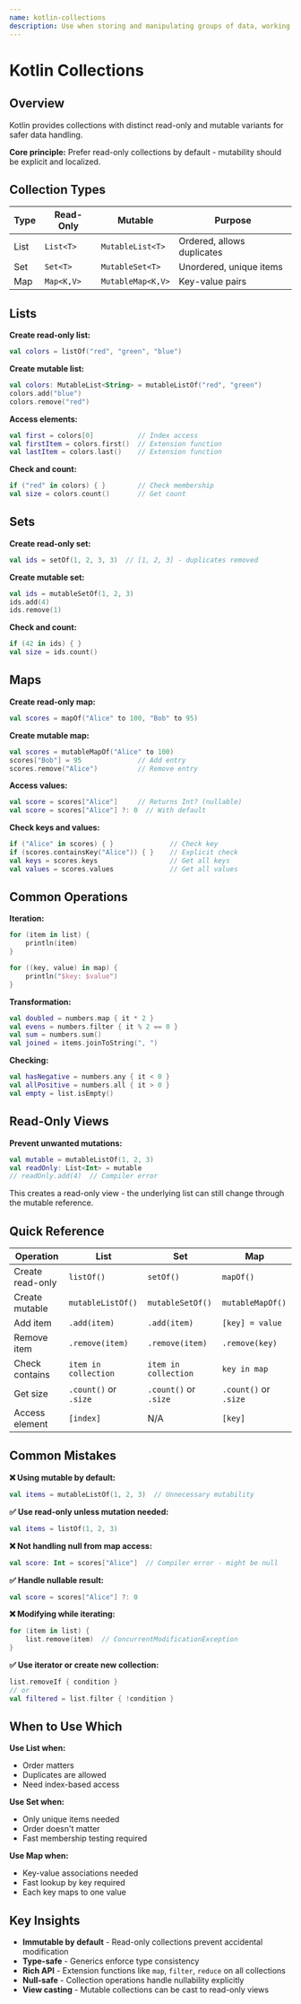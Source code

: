 ```yaml
---
name: kotlin-collections
description: Use when storing and manipulating groups of data, working with sequences of items, or managing key-value pairs in Kotlin - covers lists, sets, maps with read-only and mutable variants
---
```


# Kotlin Collections

## Overview

Kotlin provides collections with distinct read-only and mutable variants for safer data handling.

**Core principle:** Prefer read-only collections by default - mutability should be explicit and localized.

## Collection Types

| Type | Read-Only | Mutable | Purpose |
|------|-----------|---------|---------|
| List | `List<T>` | `MutableList<T>` | Ordered, allows duplicates |
| Set | `Set<T>` | `MutableSet<T>` | Unordered, unique items |
| Map | `Map<K,V>` | `MutableMap<K,V>` | Key-value pairs |

## Lists

**Create read-only list:**
```kotlin
val colors = listOf("red", "green", "blue")
```

**Create mutable list:**
```kotlin
val colors: MutableList<String> = mutableListOf("red", "green")
colors.add("blue")
colors.remove("red")
```

**Access elements:**
```kotlin
val first = colors[0]           // Index access
val firstItem = colors.first()  // Extension function
val lastItem = colors.last()    // Extension function
```

**Check and count:**
```kotlin
if ("red" in colors) { }        // Check membership
val size = colors.count()       // Get count
```

## Sets

**Create read-only set:**
```kotlin
val ids = setOf(1, 2, 3, 3)  // [1, 2, 3] - duplicates removed
```

**Create mutable set:**
```kotlin
val ids = mutableSetOf(1, 2, 3)
ids.add(4)
ids.remove(1)
```

**Check and count:**
```kotlin
if (42 in ids) { }
val size = ids.count()
```

## Maps

**Create read-only map:**
```kotlin
val scores = mapOf("Alice" to 100, "Bob" to 95)
```

**Create mutable map:**
```kotlin
val scores = mutableMapOf("Alice" to 100)
scores["Bob"] = 95              // Add entry
scores.remove("Alice")          // Remove entry
```

**Access values:**
```kotlin
val score = scores["Alice"]     // Returns Int? (nullable)
val score = scores["Alice"] ?: 0  // With default
```

**Check keys and values:**
```kotlin
if ("Alice" in scores) { }              // Check key
if (scores.containsKey("Alice")) { }    // Explicit check
val keys = scores.keys                  // Get all keys
val values = scores.values              // Get all values
```

## Common Operations

**Iteration:**
```kotlin
for (item in list) {
    println(item)
}

for ((key, value) in map) {
    println("$key: $value")
}
```

**Transformation:**
```kotlin
val doubled = numbers.map { it * 2 }
val evens = numbers.filter { it % 2 == 0 }
val sum = numbers.sum()
val joined = items.joinToString(", ")
```

**Checking:**
```kotlin
val hasNegative = numbers.any { it < 0 }
val allPositive = numbers.all { it > 0 }
val empty = list.isEmpty()
```

## Read-Only Views

**Prevent unwanted mutations:**
```kotlin
val mutable = mutableListOf(1, 2, 3)
val readOnly: List<Int> = mutable
// readOnly.add(4)  // Compiler error
```

This creates a read-only view - the underlying list can still change through the mutable reference.

## Quick Reference

| Operation | List | Set | Map |
|-----------|------|-----|-----|
| Create read-only | `listOf()` | `setOf()` | `mapOf()` |
| Create mutable | `mutableListOf()` | `mutableSetOf()` | `mutableMapOf()` |
| Add item | `.add(item)` | `.add(item)` | `[key] = value` |
| Remove item | `.remove(item)` | `.remove(item)` | `.remove(key)` |
| Check contains | `item in collection` | `item in collection` | `key in map` |
| Get size | `.count()` or `.size` | `.count()` or `.size` | `.count()` or `.size` |
| Access element | `[index]` | N/A | `[key]` |

## Common Mistakes

**❌ Using mutable by default:**
```kotlin
val items = mutableListOf(1, 2, 3)  // Unnecessary mutability
```
**✅ Use read-only unless mutation needed:**
```kotlin
val items = listOf(1, 2, 3)
```

**❌ Not handling null from map access:**
```kotlin
val score: Int = scores["Alice"]  // Compiler error - might be null
```
**✅ Handle nullable result:**
```kotlin
val score = scores["Alice"] ?: 0
```

**❌ Modifying while iterating:**
```kotlin
for (item in list) {
    list.remove(item)  // ConcurrentModificationException
}
```
**✅ Use iterator or create new collection:**
```kotlin
list.removeIf { condition }
// or
val filtered = list.filter { !condition }
```

## When to Use Which

**Use List when:**
- Order matters
- Duplicates are allowed
- Need index-based access

**Use Set when:**
- Only unique items needed
- Order doesn't matter
- Fast membership testing required

**Use Map when:**
- Key-value associations needed
- Fast lookup by key required
- Each key maps to one value

## Key Insights

- **Immutable by default** - Read-only collections prevent accidental modification
- **Type-safe** - Generics enforce type consistency
- **Rich API** - Extension functions like `map`, `filter`, `reduce` on all collections
- **Null-safe** - Collection operations handle nullability explicitly
- **View casting** - Mutable collections can be cast to read-only views

